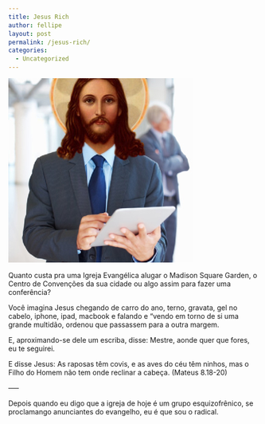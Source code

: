 ```yaml
---
title: Jesus Rich
author: fellipe
layout: post
permalink: /jesus-rich/
categories:
  - Uncategorized
---
```

[<img class="size-full wp-image-223 aligncenter" alt="Christ.In_.A.Suit_" src="/img/posts//2014/07/Christ.In_.A.Suit_.jpg" width="370" height="370" />][1]

Quanto custa pra uma Igreja Evangélica alugar o Madison Square Garden, o Centro de Convenções da sua cidade ou algo assim para fazer uma conferência?

Você imagina Jesus chegando de carro do ano, terno, gravata, gel no cabelo, iphone, ipad, macbook e falando e &#8220;vendo em torno de si uma grande multidão, ordenou que passassem para a outra margem.

E, aproximando-se dele um escriba, disse: Mestre, aonde quer que fores, eu te seguirei.

E disse Jesus: As raposas têm covis, e as aves do céu têm ninhos, mas o Filho do Homem não tem onde reclinar a cabeça. (Mateus 8.18-20)

&#8212;&#8211;

Depois quando eu digo que a igreja de hoje é um grupo esquizofrênico, se proclamango anunciantes do evangelho, eu é que sou o radical.

 [1]: /img/posts//2014/07/Christ.In_.A.Suit_.jpg
